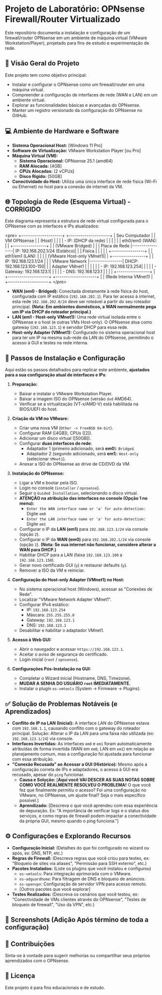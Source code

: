 # Projeto de Laboratório: OPNsense Firewall/Router Virtualizado

Este repositório documenta a instalação e configuração de um firewall/router OPNsense em um ambiente de máquina virtual (VMware Workstation/Player), projetado para fins de estudo e experimentação de rede.

## 📝 Visão Geral do Projeto

Este projeto tem como objetivo principal:
* Instalar e configurar o OPNsense como um firewall/router em uma máquina virtual.
* Compreender a configuração de interfaces de rede (WAN e LAN) em um ambiente virtual.
* Explorar as funcionalidades básicas e avançadas do OPNsense.
* Manter um registro versionado da configuração do OPNsense no GitHub.

## 💻 Ambiente de Hardware e Software

* **Sistema Operacional Host:** [Windows 11 Pro]
* **Software de Virtualização:** VMware Workstation Player [ou Pro]
* **Máquina Virtual (VM):**
    * **Sistema Operacional:** OPNsense 25.1 (amd64)
    * **RAM Alocada:** [4GB]
    * **CPUs Alocadas:** [2 vCPUs]
    * **Disco Rígido:** [50GB]
* **Conectividade do Host:** Utiliza uma única interface de rede física (Wi-Fi ou Ethernet) no host para a conexão de internet da VM.

## 🌐 Topologia de Rede (Esquema Virtual) - **CORRIGIDO**

Este diagrama representa a estrutura de rede virtual configurada para o OPNsense com as interfaces e IPs atualizados:

&lt;pre>
+---------------------+           +---------------------+
| Seu Computador |           |   VM OPNsense |
| (Host)              |           |                     |
| - IP: (DHCP da rede)  |           |                     |
|                       |           |  eth0/em0 (WAN):      |
|   +-----------------+ |           |    (VMware Bridged)  |
|   | Placa de Rede   |-----------------|    IP: 192.168.202.1/24 (Estático)|
|   | Física          | |           |                     |
|   +-----------------+ |           |  eth1/em1 (LAN):      |
|                       |           |    (VMware Host-only VMnet1)|
|   +-----------------+ |           |    IP: 192.168.123.1/24 |
|   | VMware Network  |-----------------|    DHCP: 192.168.123.100-150|
|   | Adapter VMnet1  | |           |                     |
|   | - IP: 192.168.123.254|           |                     |
|   | - Gateway: 192.168.123.1|           |                     |
|   | - DNS: 192.168.123.1  |           |                     |
|   +-----------------+ |           +---------------------+
+---------------------+                   |
| (Rede Interna VMnet1)
|
+---------------------+
&lt;/pre>

* **WAN (em0 - Bridged):** Conectada diretamente à rede física do host, configurada com IP estático (`192.168.202.1`). Para ter acesso à internet, esta rede `192.168.202.0/24` deve ser roteável a partir do seu roteador principal. **(Nota: Em ambientes domésticos, a WAN normalmente pega um IP via DHCP do roteador principal.)**
* **LAN (em1 - Host-only VMnet1):** Uma rede virtual isolada entre o OPNsense e o host (e outras VMs Host-only). O OPNsense atua como gateway (`192.168.123.1`) e servidor DHCP para essa rede.
* **Host-only Adapter (VMnet1):** Configurado no sistema operacional host para ter um IP na mesma sub-rede da LAN do OPNsense, permitindo o acesso à GUI e testes na rede interna.

## 🚀 Passos de Instalação e Configuração

Aqui estão os passos detalhados para replicar este ambiente, **ajustados para a sua configuração atual de interfaces e IPs**:

1.  **Preparação:**
    * Baixar e instalar o VMware Workstation Player.
    * Baixar a imagem ISO do OPNsense (versão `dvd` AMD64).
    * Verificar se a virtualização (VT-x/AMD-V) está habilitada na BIOS/UEFI do host.

2.  **Criação da VM no VMware:**
    * Criar uma nova VM (`Other -> FreeBSD 64-bit`).
    * Configurar RAM ([4GB]), CPUs ([2]).
    * Adicionar um disco virtual ([50GB]).
    * Configurar **duas interfaces de rede**:
        * Adaptador 1 (primeiro adicionado, será **em0**): `Bridged`.
        * Adaptador 2 (segundo adicionado, será **em1**): `Host-only` (selecionar `VMnet1`).
    * Anexar a ISO do OPNsense ao drive de CD/DVD da VM.

3.  **Instalação do OPNsense:**
    * Ligar a VM e bootar pela ISO.
    * Login no console (`installer` / `opnsense`).
    * Seguir o `Guided Installation`, selecionando o disco virtual.
    * **ATENÇÃO na atribuição das interfaces no console (Opção 1 no menu):**
        * `Enter the WAN interface name or 'a' for auto-detection:` Digite `em0`
        * `Enter the LAN interface name or 'a' for auto-detection:` Digite `em1`
    * Configurar o IP da **LAN (em1)** para `192.168.123.1/24` via console (opção `2`).
    * Configurar o IP da **WAN (em0)** para `192.168.202.1/24` via console (opção `2`). **(Nota: Se sua internet não funcionar, considere alterar a WAN para DHCP.)**
    * Habilitar DHCP para a LAN (faixa `192.168.123.100` a `192.168.123.150`).
    * Gerar novo certificado GUI (`y`) e restaurar defaults (`y`).
    * Remover a ISO da VM e reiniciar.

4.  **Configuração do Host-only Adapter (VMnet1) no Host:**
    * No sistema operacional host (Windows), acessar as "Conexões de Rede".
    * Localizar "VMware Network Adapter VMnet1".
    * Configurar IPv4 estático:
        * IP: `192.168.123.254`
        * Máscara: `255.255.255.0`
        * Gateway: `192.168.123.1`
        * DNS: `192.168.123.1`
    * Desabilitar e habilitar o adaptador VMnet1.

5.  **Acesso à Web GUI:**
    * Abrir o navegador e acessar `https://192.168.123.1`.
    * Aceitar o aviso de segurança do certificado.
    * Login inicial (`root` / `opnsense`).

6.  **Configurações Pós-Instalação na GUI:**
    * Completar o Wizard inicial (Hostname, DNS, Timezone).
    * **MUDAR A SENHA DO USUÁRIO `root` IMEDIATAMENTE.**
    * Instalar o plugin `os-vmtools` (System -> Firmware -> Plugins).

## ✅ Solução de Problemas Notáveis (e Aprendizados)

* **Conflito de IP na LAN (Inicial):** A interface LAN do OPNsense estava com `192.168.1.1`, causando conflito com o gateway do roteador principal. Solução: Alterar o IP da LAN para uma faixa não utilizada (ex: `192.168.123.1/24`) via console.
* **Interfaces Invertidas:** As interfaces `em0` e `em1` foram automaticamente atribuídas de forma invertida (WAN em `em0`, LAN em `em1`) em relação ao planejamento comum, mas a configuração foi ajustada para funcionar com essa atribuição.
* **"Conexão Recusada" ao Acessar a GUI (Histórico):** Mesmo após a configuração correta de IPs e adaptadores, o acesso à GUI era recusado, apesar do `ping` funcionar.
    * **Causa e Solução:** [**Aqui você VAI DESCER AS SUAS NOTAS SOBRE COMO VOCÊ REALMENTE RESOLVEU O PROBLEMA!** O que você fez que finalmente permitiu o acesso? Foi uma configuração no VMware, no OPNsense, um ajuste final? Seja o mais específico possível.]
    * **Aprendizado:** [Descreva o que você aprendeu com essa experiência de depuração. Ex: "A importância de verificar logs e o status dos serviços, e como regras de firewall podem impactar a conectividade da própria GUI, mesmo quando o ping funciona."]

## ⚙️ Configurações e Explorando Recursos

* **Configuração Inicial:** (Detalhes do que foi configurado no wizard ou após, ex: DNS, NTP, etc.)
* **Regras de Firewall:** (Descreva regras que você criou para testes, ex: "Bloqueio de sites via aliases", "Permissão para SSH externo", etc.)
* **Pacotes Instalados:** (Liste os plugins que você instalou e configurou)
    * `os-vmtools`: Para integração aprimorada com o VMware.
    * `os-adguardhome`: Para filtragem de DNS e bloqueio de anúncios.
    * `os-openvpn`: Configuração de servidor VPN para acesso remoto.
    * [Outros pacotes que você explorar]
* **Testes Realizados:** (Descreva os cenários que você testou, ex: "Conectividade de VMs clientes através do OPNsense", "Testes de bloqueio de firewall", "Uso da VPN", etc.)

## 📸 Screenshots (Adição Após término de toda a configuração)


## 🤝 Contribuições

Sinta-se à vontade para sugerir melhorias ou compartilhar seus próprios aprendizados com o OPNsense.

## 📝 Licença

Este projeto é para fins educacionais e de estudo.
